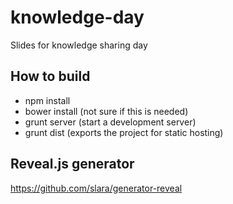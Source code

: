 knowledge-day
=============

Slides for knowledge sharing day

## How to build
* npm install
* bower install (not sure if this is needed)
* grunt server (start a development server)
* grunt dist (exports the project for static hosting)

## Reveal.js generator
https://github.com/slara/generator-reveal
